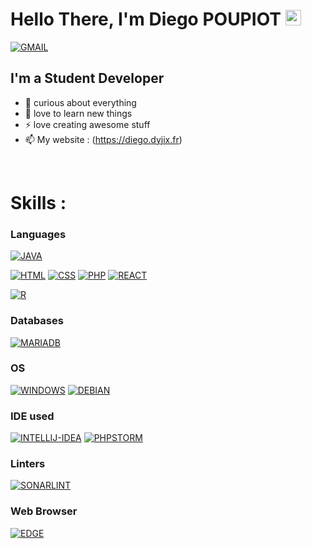 # Hello There, I'm Diego POUPIOT <img src="https://i.imgur.com/G8iZw96.gif" width="25px"><a/>
[![GMAIL](https://img.shields.io/badge/Gmail-D14836?style=for-the-badge&logo=gmail&logoColor=white)](mailto:diegopoupiot.pro@gmail.com)

## I'm a Student Developer
- 🌌 curious about everything
- 🌱 love to learn new things
- ⚡ love creating awesome stuff
- 📫 My website : (https://diego.dyjix.fr)

<br /> 

# Skills :
### Languages

[![JAVA](https://img.shields.io/badge/Java-ED8B00?style=for-the-badge&logo=java&logoColor=white)]()

[![HTML](https://img.shields.io/badge/html5%20-%23E34F26.svg?&style=for-the-badge&logo=html5&logoColor=white)]()
[![CSS](https://img.shields.io/badge/css3%20-%231572B6.svg?&style=for-the-badge&logo=css3&logoColor=white)]()
[![PHP](https://img.shields.io/badge/PHP-777BB4?style=for-the-badge&logo=php&logoColor=white)]()
[![REACT](https://img.shields.io/badge/React-20232A?style=for-the-badge&logo=react&logoColor=61DAFB)]()

[![R](https://img.shields.io/badge/R-276DC3?style=for-the-badge&logo=r&logoColor=white)]()

### Databases
[![MARIADB](https://img.shields.io/badge/MariaDB-003545?style=for-the-badge&logo=mariadb&logoColor=white)]()

### OS
[![WINDOWS](https://img.shields.io/badge/Windows-0078D6?style=for-the-badge&logo=windows&logoColor=white)]()
[![DEBIAN](https://img.shields.io/badge/Debian-A81D33?style=for-the-badge&logo=debian&logoColor=white)]()

### IDE used
[![INTELLIJ-IDEA](https://img.shields.io/badge/IntelliJ_IDEA-000000.svg?style=for-the-badge&logo=intellij-idea&logoColor=white)]()
[![PHPSTORM](http://img.shields.io/badge/-PHPStorm-181717?style=for-the-badge&logo=phpstorm&logoColor=white)]()

### Linters
[![SONARLINT](https://img.shields.io/badge/SonarLint-CB2029?style=for-the-badge&logo=sonarlint&logoColor=white)]()

### Web Browser
[![EDGE](https://img.shields.io/badge/Microsoft_Edge-0078D7?style=for-the-badge&logo=Microsoft-edge&logoColor=white)]()
